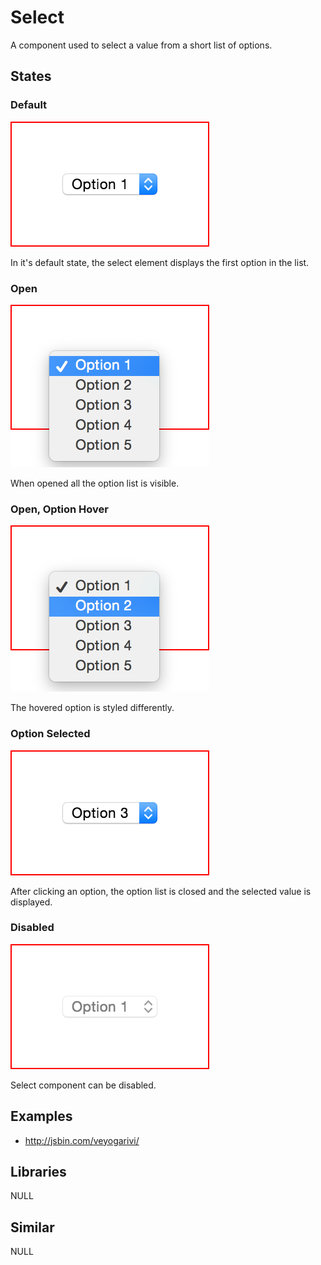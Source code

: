 # Select

A component used to select a value from a short list of options.

## States

### Default

![Default State](img/select--default.png)

In it's default state, the select element displays the first option in the list.

### Open

![Open State](img/select--open.png)

When opened all the option list is visible.


### Open, Option Hover

![Open, Option Hover](img/select--open__option--hover.png)

The hovered option is styled differently.


### Option Selected

![Option Selected](img/select--closed__option--selected.png)

After clicking an option, the option list is closed and the selected value is
displayed.


### Disabled

![Disabled](img/select--disabled.png)

Select component can be disabled.


## Examples

+ http://jsbin.com/veyogarivi/

## Libraries

NULL

## Similar

NULL
